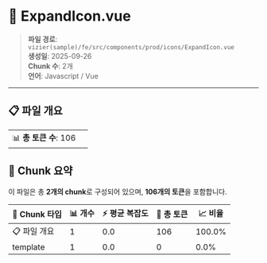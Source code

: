 # 📄 ExpandIcon.vue

> **파일 경로**: `vizier(sample)/fe/src/components/prod/icons/ExpandIcon.vue`  
> **생성일**: 2025-09-26  
> **Chunk 수**: 2개  
> **언어**: Javascript / Vue
---


## 📋 파일 개요

| | |
|--|--|
| 📊 **총 토큰 수**: 106 |  |






## 🧩 Chunk 요약

이 파일은 총 **2개의 chunk**로 구성되어 있으며, **106개의 토큰**을 포함합니다.

| 🧩 Chunk 타입 | 📊 개수 | ⚡ 평균 복잡도 | 📝 총 토큰 | 📈 비율 |
|---------------|--------|-------------|----------|--------|
| 📋 파일 개요 | 1 | 0.0 | 106 | 100.0% |
| template | 1 | 0.0 | 0 | 0.0% |

